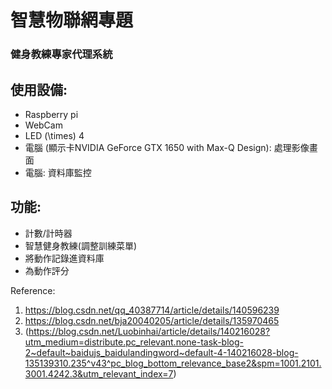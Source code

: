 # 智慧物聯網專題

### 健身教練專家代理系統

## 使用設備:

- Raspberry pi
- WebCam
- LED \(\times\) 4
- 電腦 (顯示卡NVIDIA GeForce GTX 1650 with Max-Q Design): 處理影像畫面
- 電腦: 資料庫監控

## 功能:

- 計數/計時器
- 智慧健身教練(調整訓練菜單)
- 將動作記錄進資料庫
- 為動作評分

Reference:

1. https://blog.csdn.net/qq_40387714/article/details/140596239
2. https://blog.csdn.net/bja20040205/article/details/135970465
3. (https://blog.csdn.net/Luobinhai/article/details/140216028?utm_medium=distribute.pc_relevant.none-task-blog-2~default~baidujs_baidulandingword~default-4-140216028-blog-135139310.235^v43^pc_blog_bottom_relevance_base2&spm=1001.2101.3001.4242.3&utm_relevant_index=7)